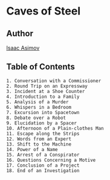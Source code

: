 # Caves of Steel

## Author

[Isaac Asimov](https://en.wikipedia.org/wiki/Isaac_Asimov)

## Table of Contents

```
1. Conversation with a Commissioner
2. Round Trip on an Expressway
3. Incident at a Shoe Counter
4. Introduction to a Family
5. Analysis of a Murder
6. Whispers in a Bedroom
7. Excursion into Spacetown
8. Debate over a Robot
9. Elucidation by a Spacer
10. Afternoon of a Plain-clothes Man
11. Escape along the Strips
12. Words from an Expert
13. Shift to the Machine
14. Power of a Name
15. Arrest of a Conspirator
16. Questions Concerning a Motive
17. Conclusion of a Project
18. End of an Investigation
```
